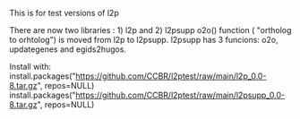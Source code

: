 This is for test versions of l2p 

There are now two libraries : 1) l2p and 2) l2psupp
o2o() function ( "ortholog to orhtolog") is moved from l2p to l2psupp.
l2psupp has 3 funcions: o2o, updategenes and egids2hugos.

Install with:<br>
install.packages("https://github.com/CCBR/l2ptest/raw/main/l2p_0.0-8.tar.gz", repos=NULL) 
install.packages("https://github.com/CCBR/l2ptest/raw/main/l2psupp_0.0-8.tar.gz", repos=NULL) 
